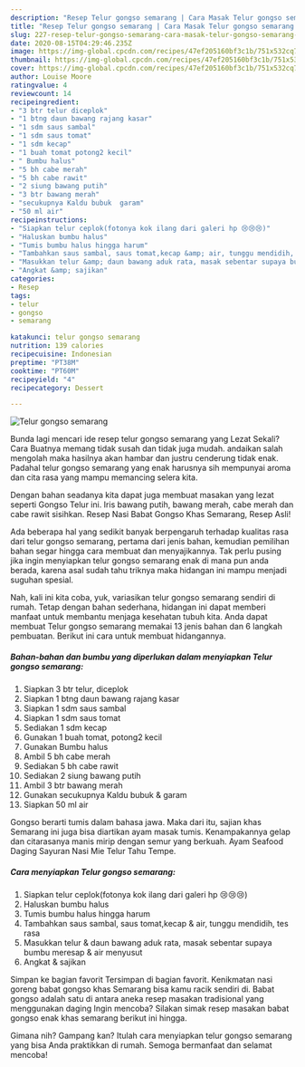 ```yaml
---
description: "Resep Telur gongso semarang | Cara Masak Telur gongso semarang Yang Sedap"
title: "Resep Telur gongso semarang | Cara Masak Telur gongso semarang Yang Sedap"
slug: 227-resep-telur-gongso-semarang-cara-masak-telur-gongso-semarang-yang-sedap
date: 2020-08-15T04:29:46.235Z
image: https://img-global.cpcdn.com/recipes/47ef205160bf3c1b/751x532cq70/telur-gongso-semarang-foto-resep-utama.jpg
thumbnail: https://img-global.cpcdn.com/recipes/47ef205160bf3c1b/751x532cq70/telur-gongso-semarang-foto-resep-utama.jpg
cover: https://img-global.cpcdn.com/recipes/47ef205160bf3c1b/751x532cq70/telur-gongso-semarang-foto-resep-utama.jpg
author: Louise Moore
ratingvalue: 4
reviewcount: 14
recipeingredient:
- "3 btr telur diceplok"
- "1 btng daun bawang rajang kasar"
- "1 sdm saus sambal"
- "1 sdm saus tomat"
- "1 sdm kecap"
- "1 buah tomat potong2 kecil"
- " Bumbu halus"
- "5 bh cabe merah"
- "5 bh cabe rawit"
- "2 siung bawang putih"
- "3 btr bawang merah"
- "secukupnya Kaldu bubuk  garam"
- "50 ml air"
recipeinstructions:
- "Siapkan telur ceplok(fotonya kok ilang dari galeri hp 😢😢😢)"
- "Haluskan bumbu halus"
- "Tumis bumbu halus hingga harum"
- "Tambahkan saus sambal, saus tomat,kecap &amp; air, tunggu mendidih, tes rasa"
- "Masukkan telur &amp; daun bawang aduk rata, masak sebentar supaya bumbu meresap &amp; air menyusut"
- "Angkat &amp; sajikan"
categories:
- Resep
tags:
- telur
- gongso
- semarang

katakunci: telur gongso semarang 
nutrition: 139 calories
recipecuisine: Indonesian
preptime: "PT38M"
cooktime: "PT60M"
recipeyield: "4"
recipecategory: Dessert

---
```



![Telur gongso semarang](https://img-global.cpcdn.com/recipes/47ef205160bf3c1b/751x532cq70/telur-gongso-semarang-foto-resep-utama.jpg)

Bunda lagi mencari ide resep telur gongso semarang yang Lezat Sekali? Cara Buatnya memang tidak susah dan tidak juga mudah. andaikan salah mengolah maka hasilnya akan hambar dan justru cenderung tidak enak. Padahal telur gongso semarang yang enak harusnya sih mempunyai aroma dan cita rasa yang mampu memancing selera kita.

Dengan bahan seadanya kita dapat juga membuat masakan yang lezat seperti Gongso Telur ini. Iris bawang putih, bawang merah, cabe merah dan cabe rawit sisihkan. Resep Nasi Babat Gongso Khas Semarang, Resep Asli!

Ada beberapa hal yang sedikit banyak berpengaruh terhadap kualitas rasa dari telur gongso semarang, pertama dari jenis bahan, kemudian pemilihan bahan segar hingga cara membuat dan menyajikannya. Tak perlu pusing jika ingin menyiapkan telur gongso semarang enak di mana pun anda berada, karena asal sudah tahu triknya maka hidangan ini mampu menjadi suguhan spesial.


Nah, kali ini kita coba, yuk, variasikan telur gongso semarang sendiri di rumah. Tetap dengan bahan sederhana, hidangan ini dapat memberi manfaat untuk membantu menjaga kesehatan tubuh kita. Anda dapat membuat Telur gongso semarang memakai 13 jenis bahan dan 6 langkah pembuatan. Berikut ini cara untuk membuat hidangannya.

<!--inarticleads1-->

##### Bahan-bahan dan bumbu yang diperlukan dalam menyiapkan Telur gongso semarang:

1. Siapkan 3 btr telur, diceplok
1. Siapkan 1 btng daun bawang rajang kasar
1. Siapkan 1 sdm saus sambal
1. Siapkan 1 sdm saus tomat
1. Sediakan 1 sdm kecap
1. Gunakan 1 buah tomat, potong2 kecil
1. Gunakan  Bumbu halus
1. Ambil 5 bh cabe merah
1. Sediakan 5 bh cabe rawit
1. Sediakan 2 siung bawang putih
1. Ambil 3 btr bawang merah
1. Gunakan secukupnya Kaldu bubuk &amp; garam
1. Siapkan 50 ml air


Gongso berarti tumis dalam bahasa jawa. Maka dari itu, sajian khas Semarang ini juga bisa diartikan ayam masak tumis. Kenampakannya gelap dan citarasanya manis mirip dengan semur yang berkuah. Ayam Seafood Daging Sayuran Nasi Mie Telur Tahu Tempe. 

<!--inarticleads2-->

##### Cara menyiapkan Telur gongso semarang:

1. Siapkan telur ceplok(fotonya kok ilang dari galeri hp 😢😢😢)
1. Haluskan bumbu halus
1. Tumis bumbu halus hingga harum
1. Tambahkan saus sambal, saus tomat,kecap &amp; air, tunggu mendidih, tes rasa
1. Masukkan telur &amp; daun bawang aduk rata, masak sebentar supaya bumbu meresap &amp; air menyusut
1. Angkat &amp; sajikan


Simpan ke bagian favorit Tersimpan di bagian favorit. Kenikmatan nasi goreng babat gongso khas Semarang bisa kamu racik sendiri di. Babat gongso adalah satu di antara aneka resep masakan tradisional yang menggunakan daging Ingin mencoba? Silakan simak resep masakan babat gongso enak khas semarang berikut ini hingga. 

Gimana nih? Gampang kan? Itulah cara menyiapkan telur gongso semarang yang bisa Anda praktikkan di rumah. Semoga bermanfaat dan selamat mencoba!
